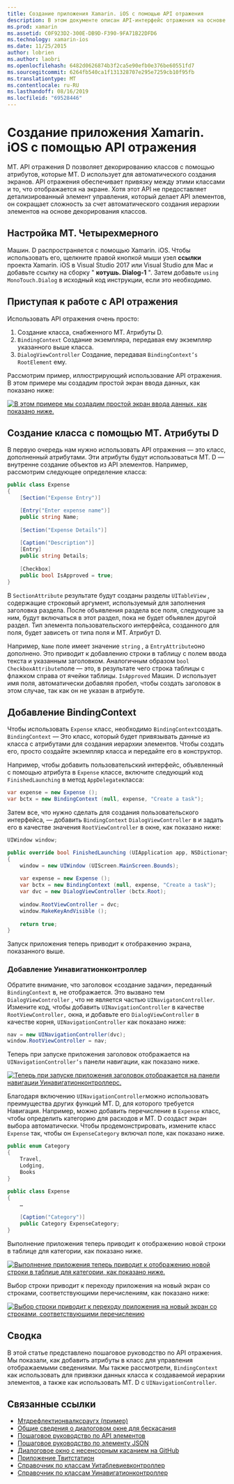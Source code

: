 ```yaml
---
title: Создание приложения Xamarin. iOS с помощью API отражения
description: В этом документе описан API-интерфейс отражения на основе атрибутов, который создает пользовательский интерфейс на основе классов, оформленных атрибутами.
ms.prod: xamarin
ms.assetid: C0F923D2-300E-DB9D-F390-9FA71B22DFD6
ms.technology: xamarin-ios
ms.date: 11/25/2015
author: lobrien
ms.author: laobri
ms.openlocfilehash: 6482d0626874b3f2ca5e90efb0e376be60551fd7
ms.sourcegitcommit: 6264fb540ca1f131328707e295e7259cb10f95fb
ms.translationtype: MT
ms.contentlocale: ru-RU
ms.lasthandoff: 08/16/2019
ms.locfileid: "69528446"
---
```

# <a name="creating-a-xamarinios-application-using-the-reflection-api"></a>Создание приложения Xamarin. iOS с помощью API отражения

MT. API отражения D позволяет декорированию классов с помощью атрибутов, которые MT. D использует для автоматического создания экранов. API отражения обеспечивает привязку между этими классами и то, что отображается на экране. Хотя этот API не предоставляет детализированный элемент управления, который делает API элементов, он сокращает сложность за счет автоматического создания иерархии элементов на основе декорирования классов.

## <a name="setting-up-mtd"></a>Настройка MT. Четырехмерного

Машин. D распространяется с помощью Xamarin. iOS. Чтобы использовать его, щелкните правой кнопкой мыши узел **ссылки** проекта Xamarin. iOS в Visual Studio 2017 или Visual Studio для Mac и добавьте ссылку на сборку " **котушь. Dialog-1** ". Затем добавьте `using MonoTouch.Dialog` в исходный код инструкции, если это необходимо.

## <a name="getting-started-with-the-reflection-api"></a>Приступая к работе с API отражения

Использовать API отражения очень просто:

1. Создание класса, снабженного MT. Атрибуты D.
1. `BindingContext` Создание экземпляра, передавая ему экземпляр указанного выше класса. 
1. `DialogViewController` Создание, передавая `BindingContext’s` `RootElement` ему. 


Рассмотрим пример, иллюстрирующий использование API отражения. В этом примере мы создадим простой экран ввода данных, как показано ниже:

 [![](reflection-api-walkthrough-images/01-expense-entry.png "В этом примере мы создадим простой экран ввода данных, как показано ниже.")](reflection-api-walkthrough-images/01-expense-entry.png#lightbox)

## <a name="creating-a-class-with-mtd-attributes"></a>Создание класса с помощью MT. Атрибуты D

В первую очередь нам нужно использовать API отражения — это класс, дополненный атрибутами. Эти атрибуты будут использоваться MT. D — внутренне создание объектов из API элементов. Например, рассмотрим следующее определение класса:

```csharp
public class Expense
{
    [Section("Expense Entry")]

    [Entry("Enter expense name")]
    public string Name;
        
    [Section("Expense Details")]
  
    [Caption("Description")]
    [Entry]
    public string Details;
        
    [Checkbox]
    public bool IsApproved = true;
}
```

В `SectionAttribute` результате будут созданы разделы `UITableView` , содержащие строковый аргумент, используемый для заполнения заголовка раздела. После объявления раздела все поля, следующие за ним, будут включаться в этот раздел, пока не будет объявлен другой раздел.
Тип элемента пользовательского интерфейса, созданного для поля, будет зависеть от типа поля и MT. Атрибут D.

Например, `Name` поле имеет значение `string` , а `EntryAttribute`оно дополнено. Это приводит к добавлению строки в таблицу с полем ввода текста и указанным заголовком. Аналогичным образом `bool` `CheckboxAttribute`поле — это, в результате чего строка таблицы с флажком справа от ячейки таблицы. `IsApproved` Машин. D использует имя поля, автоматически добавляя пробел, чтобы создать заголовок в этом случае, так как он не указан в атрибуте.

## <a name="adding-the-bindingcontext"></a>Добавление BindingContext

Чтобы использовать `Expense` класс, необходимо `BindingContext`создать. `BindingContext` — Это класс, который будет привязывать данные из класса с атрибутами для создания иерархии элементов. Чтобы создать его, просто создайте экземпляр класса и передайте его в конструктор.

Например, чтобы добавить пользовательский интерфейс, объявленный с помощью атрибута в `Expense` классе, включите следующий код `FinishedLaunching` в метод `AppDelegate`класса:

```csharp
var expense = new Expense ();
var bctx = new BindingContext (null, expense, "Create a task");
```

Затем все, что нужно сделать для создания пользовательского интерфейса, — добавить `BindingContext` `DialogViewController` в и задать его в качестве значения `RootViewController` в окне, как показано ниже:

```csharp
UIWindow window;

public override bool FinishedLaunching (UIApplication app, NSDictionary options)
{   
    window = new UIWindow (UIScreen.MainScreen.Bounds);
            
    var expense = new Expense ();
    var bctx = new BindingContext (null, expense, "Create a task");
    var dvc = new DialogViewController (bctx.Root);
            
    window.RootViewController = dvc;
    window.MakeKeyAndVisible ();
            
    return true;
}
```

Запуск приложения теперь приводит к отображению экрана, показанного выше.

### <a name="adding-a-uinavigationcontroller"></a>Добавление Уинавигатионконтроллер

Обратите внимание, что заголовок «создание задачи», переданный `BindingContext` в, не отображается. Это вызвано тем `DialogViewController` , что не является частью `UINavigatonController`. Измените код, чтобы добавить `UINavigationController` в качестве `RootViewController,` окна, и добавьте его `DialogViewController` в качестве корня, `UINavigationController` как показано ниже:

```csharp
nav = new UINavigationController(dvc);
window.RootViewController = nav;
```

Теперь при запуске приложения заголовок отображается на `UINavigationController’s` панели навигации, как показано ниже.

 [![](reflection-api-walkthrough-images/02-create-task.png "Теперь при запуске приложения заголовок отображается на панели навигации Уинавигатионконтроллерс.")](reflection-api-walkthrough-images/02-create-task.png#lightbox)

Благодаря включению `UINavigationController`можно использовать преимущества других функций MT. D, для которого требуется Навигация. Например, можно добавить перечисление в `Expense` класс, чтобы определить категорию для расходов и MT. D создаст экран выбора автоматически. Чтобы продемонстрировать, измените класс `Expense` так, чтобы он `ExpenseCategory` включал поле, как показано ниже.

```csharp
public enum Category
{
    Travel,
    Lodging,
    Books
}
        
public class Expense
{
    …

    [Caption("Category")]
    public Category ExpenseCategory;
}
```

Выполнение приложения теперь приводит к отображению новой строки в таблице для категории, как показано ниже.

 [![](reflection-api-walkthrough-images/03-set-details.png "Выполнение приложения теперь приводит к отображению новой строки в таблице для категории, как показано ниже.")](reflection-api-walkthrough-images/03-set-details.png#lightbox)

Выбор строки приводит к переходу приложения на новый экран со строками, соответствующими перечислениям, как показано ниже:

 [![](reflection-api-walkthrough-images/04-set-category.png "Выбор строки приводит к переходу приложения на новый экран со строками, соответствующими перечислению")](reflection-api-walkthrough-images/04-set-category.png#lightbox)

 <a name="Summary" />


## <a name="summary"></a>Сводка

В этой статье представлено пошаговое руководство по API отражения. Мы показали, как добавить атрибуты в класс для управления отображаемыми сведениями. Мы также рассмотрели, `BindingContext` как использовать для привязки данных класса к создаваемой иерархии элементов, а также как использовать MT. D с `UINavigationController`.


## <a name="related-links"></a>Связанные ссылки

- [Мтдрефлектионвалксраугх (пример)](https://docs.microsoft.com/samples/xamarin/ios-samples/mtdreflectionwalkthrough)
- [Общие сведения о диалоговом окне для бескасания](~/ios/user-interface/monotouch.dialog/index.md)
- [Пошаговое руководство по API элементов](~/ios/user-interface/monotouch.dialog/elements-api-walkthrough.md)
- [Пошаговое руководство по элементу JSON](~/ios/user-interface/monotouch.dialog/monotouch.dialog-json-markup.md)
- [Диалоговое окно с несенсорным касанием на GitHub](https://github.com/migueldeicaza/MonoTouch.Dialog)
- [Приложение Твитстатион](https://github.com/migueldeicaza/TweetStation)
- [Справочник по классам Уитаблевиевконтроллер](https://developer.apple.com/library/ios/#DOCUMENTATION/UIKit/Reference/UITableViewController_Class/Reference/Reference.html)
- [Справочник по классам Уинавигатионконтроллер](https://developer.apple.com/library/ios/#documentation/UIKit/Reference/UINavigationController_Class/Reference/Reference.html)
